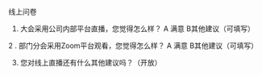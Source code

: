 线上问卷

1. 大会采用公司内部平台直播，您觉得怎么样？
A 满意 B其他建议（可填写）

2 . 部门分会采用Zoom平台观看，您觉得怎么样？
A 满意 B其他建议（可填写）

3. 您对线上直播还有什么其他建议吗？（开放）